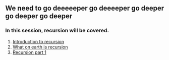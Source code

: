 ## We need to go deeeeeper go deeeeper go deeper go deeper go deeper

### In this session, recursion will be covered.
1. [Introduction to recursion](https://s3.amazonaws.com/alx-intranet.hbtn.io/uploads/misc/2021/1/2818ba6f14f644b871dcbd746925fa15b8cd5937.pdf?X-Amz-Algorithm=AWS4-HMAC-SHA256&X-Amz-Credential=AKIARDDGGGOUSBVO6H7D%2F20221009%2Fus-east-1%2Fs3%2Faws4_request&X-Amz-Date=20221009T101429Z&X-Amz-Expires=86400&X-Amz-SignedHeaders=host&X-Amz-Signature=9f6aaaf2eeb3d0f4ba78b56aa9ffd638ee67dd66d70b156b5941cc6486b70f10)
2. [What on earth is recursion ](https://www.youtube.com/watch?v=Mv9NEXX1VHc)
3. [Recursion part 1](https://www.tutorialspoint.com/cprogramming/c_recursion.htm)